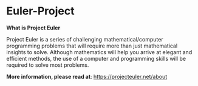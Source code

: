 # Euler-Project

**What is Project Euler**

Project Euler is a series of challenging mathematical/computer programming problems that will require more than just mathematical insights to solve. Although mathematics will help you arrive at elegant and efficient methods, the use of a computer and programming skills will be required to solve most problems.

**More information, please read at**: https://projecteuler.net/about
